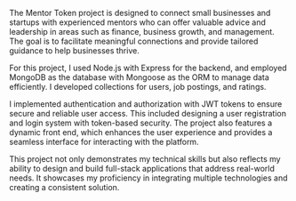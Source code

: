 The Mentor Token project is designed to connect small businesses and startups with experienced mentors who can offer valuable advice and leadership in areas such as finance, business growth, and management. The goal is to facilitate meaningful connections and provide tailored guidance to help businesses thrive.

For this project, I used Node.js with Express for the backend, and employed MongoDB as the database with Mongoose as the ORM to manage data efficiently. I developed collections for users, job postings, and ratings.

I implemented authentication and authorization with JWT tokens to ensure secure and reliable user access. This included designing a user registration and login system with token-based security. The project also features a dynamic front end, which enhances the user experience and provides a seamless interface for interacting with the platform.

This project not only demonstrates my technical skills but also reflects my ability to design and build full-stack applications that address real-world needs. It showcases my proficiency in integrating multiple technologies and creating a consistent solution.
